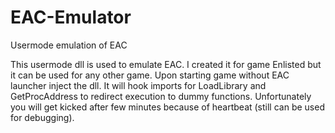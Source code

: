# EAC-Emulator
Usermode emulation of EAC

This usermode dll is used to emulate EAC. I created it for game Enlisted but it can be used for any other game. Upon starting game without EAC launcher inject the dll. It will hook imports for LoadLibrary and GetProcAddress to redirect execution to dummy functions. Unfortunately you will get kicked after few minutes because of heartbeat (still can be used for debugging).
